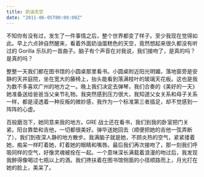 ```yaml
---
title: 奶油天空
date: "2011-06-05T00:00:00Z"
---
```


不知你有没有过，发生了一件事情之后，整个世界都变了样子。至少我现在觉得如此。早上六点钟自然醒来，看着外面奶油蛋糕色的天空，竟然想起来很久都没有听过的 Gorilla 乐队的一首曲子。脑子有个声音在对我说，我们接吻了，是真的吗？是真的吗？

整整一天我们都在图书馆的小圆桌那里看书。小圆桌附近阳光明媚，落地窗旁是安静的天井庭院，坐在宽大的藤椅上，抬头能看到落满枝叶的玻璃天花板。这也是我为数不多喜欢广州的地方之一。晚上我们决定去弹琴，我们合奏的《美好的一天》她准备送给爸爸当父亲节礼物。我突然感到压力很大，我知道父女关系和母子关系一样，都是浸透着一种反叛的微妙感，我作为一个标准第三者插足，却不觉感到一阵阵的心虚。

百般磨泡下，她同意来我的地方。GRE 战士还在看书，我们到我的卧室把门关紧。阳台靠垫和吉他，一切都很美好。弹毕送她回去（顺便把她的吉他一弦弄断了），我们到夜深人静的地方散步。我满脑子就是她，不顾炎热的空气，紧紧搂着她，痴呆一样盯着她，盯着她的眼睛和嘴唇。最后我们再次接吻了，那一刻我们呼吸同样的空气，好像灵魂被拴在一起。一个意味深长满载着浪漫的吻过后，我发现我醉得像喝过七瓶以上的酒。我们搀扶着在图书馆侧面的小径顺路而上，月光打在她的脸上，美呆了。

